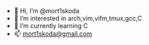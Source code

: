 - 👋 Hi, I’m @mort1skoda
- 👀 I’m interested in arch,vim,vifm,tmux,gcc,C
- 🌱 I’m currently learning C
- 📫 mort1skoda@gmail.com

<!---
mort1skoda/mort1skoda is a ✨ special ✨ repository because its `README.md` (this file) appears on your GitHub profile.
You can click the Preview link to take a look at your changes.
--->
